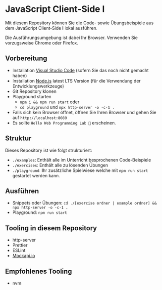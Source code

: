 # JavaScript Client-Side I

Mit diesem Repository können Sie die Code- sowie Übungsbeispiele aus dem JavaScript Client-Side I lokal ausführen.

Die Ausführungsumgebung ist dabei Ihr Browser. Verwenden Sie vorzugsweise Chrome oder Firefox.

## Vorbereitung

- Installation [Visual Studio Code](https://code.visualstudio.com/download) (sofern Sie das noch nicht gemacht haben)
- Installation [Node.js](https://nodejs.org/) latest LTS Version (für die Verwendung der Entwicklungswerkzeuge)
- Git Repository klonen
- Playground starten
  - `npm i && npm run start` oder
  - `cd playground` und `npx http-server -o -c-1 .`
- Falls sich kein Browser öffnet, öffnen Sie Ihren Browser und gehen Sie auf `http://localhost:8080`
- Es sollte `Hello Web Programming Lab 🤙` erscheinen.

## Struktur

Dieses Repository ist wie folgt strukturiert:

- `./examples`: Enthält alle im Unterricht besprochenen Code-Beispiele
- `./exercises`: Enthält alle zu lösenden Übungen
- `./playground`: Ihr zusätzliche Spielwiese welche mit `npm run start` gestartet werden kann.

## Ausführen

- Snippets oder Übungen: `cd ./[exercise ordner | example ordner] && npx http-server -o -c-1 .`
- Playground: `npm run start`

## Tooling in diesem Repository

- http-server
- Prettier
- ESLint
- [Mockapi.io](https://mockapi.io/)

## Empfohlenes Tooling

- nvm
